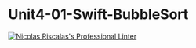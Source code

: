 # Unit4-01-Swift-BubbleSort
[![Nicolas Riscalas's Professional Linter](https://github.com/ICS4U-Programming-NicolasR/Unit4-01-Swift-BubbleSort/actions/workflows/main.yml/badge.svg)](https://github.com/ICS4U-Programming-NicolasR/Unit4-01-Swift-BubbleSort/actions/workflows/main.yml)
